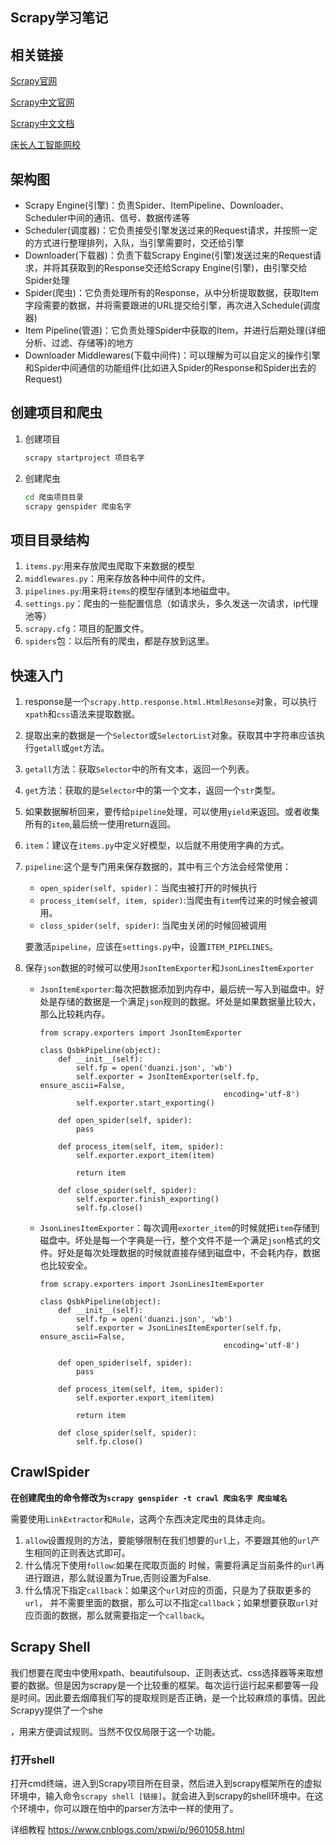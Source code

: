 ## Scrapy学习笔记

## 相关链接

[Scrapy官网](https://docs.scrapy.org/en/latest/)

[Scrapy中文官网](https://www.osgeo.cn/scrapy/topics/request-response.html)

[Scrapy中文文档](http://www.scrapyd.cn/doc/137.html)

[床长人工智能网校](https://www.cbedai.net/)

## 架构图

- Scrapy Engine(引擎)：负责Spider、ItemPipeline、Downloader、Scheduler中间的通讯、信号、数据传递等
- Scheduler(调度器)：它负责接受引擎发送过来的Request请求，并按照一定的方式进行整理排列，入队，当引擎需要时，交还给引擎
- Downloader(下载器)：负责下载Scrapy Engine(引擎)发送过来的Request请求，并将其获取到的Response交还给Scrapy Engine(引擎)，由引擎交给Spider处理
- Spider(爬虫)：它负责处理所有的Response，从中分析提取数据，获取Item字段需要的数据，并将需要跟进的URL提交给引擎，再次进入Schedule(调度器)
- Item Pipeline(管道)：它负责处理Spider中获取的Item，并进行后期处理(详细分析、过滤、存储等)的地方
- Downloader Middlewares(下载中间件)：可以理解为可以自定义的操作引擎和Spider中间通信的功能组件(比如进入Spider的Response和Spider出去的Request)

## 创建项目和爬虫

1. 创建项目

   ```bash
   scrapy startproject 项目名字
   ```

2. 创建爬虫

   ```bash
   cd 爬虫项目目录
   scrapy genspider 爬虫名字
   ```

## 项目目录结构

1. `items.py`:用来存放爬虫爬取下来数据的模型
2. `middlewares.py`：用来存放各种中间件的文件。
3. `pipelines.py`:用来将`items`的模型存储到本地磁盘中。
4. `settings.py`：爬虫的一些配置信息（如请求头，多久发送一次请求，ip代理池等）
5. `scrapy.cfg`：项目的配置文件。
6. `spiders`包：以后所有的爬虫，都是存放到这里。

## 快速入门

1. response是一个`scrapy.http.response.html.HtmlResonse`对象，可以执行`xpath`和`css`语法来提取数据。

2. 提取出来的数据是一个`Selector`或`SelectorList`对象。获取其中字符串应该执行`getall`或`get`方法。

3. `getall`方法：获取`Selector`中的所有文本，返回一个列表。

4. `get`方法：获取的是`Selector`中的第一个文本，返回一个`str`类型。

5. 如果数据解析回来，要传给`pipeline`处理，可以使用`yield`来返回。或者收集所有的`item`,最后统一使用return返回。

6. `item`：建议在`items.py`中定义好模型，以后就不用使用字典的方式。

7. `pipeline`:这个是专门用来保存数据的，其中有三个方法会经常使用：

   - `open_spider(self, spider)`：当爬虫被打开的时候执行
   - `process_item(self, item, spider)`:当爬虫有`item`传过来的时候会被调用。
   - `closs_spider(self, spider)`: 当爬虫关闭的时候回被调用

   要激活`pipeline`，应该在`settings.py`中，设置`ITEM_PIPELINES`。

8. 保存`json`数据的时候可以使用`JsonItemExporter`和`JsonLinesItemExporter`

   - `JsonItemExporter`:每次把数据添加到内存中，最后统一写入到磁盘中。好处是存储的数据是一个满足`json`规则的数据。坏处是如果数据量比较大，那么比较耗内存。

     ```
     from scrapy.exporters import JsonItemExporter
     
     class QsbkPipeline(object):
         def __init__(self):
             self.fp = open('duanzi.json', 'wb')
             self.exporter = JsonItemExporter(self.fp, ensure_ascii=False,
                                              encoding='utf-8')
             self.exporter.start_exporting()
     
         def open_spider(self, spider):
             pass
     
         def process_item(self, item, spider):
             self.exporter.export_item(item)
     
             return item
     
         def close_spider(self, spider):
             self.exporter.finish_exporting()
             self.fp.close()
     ```

   - `JsonLinesItemExporter`：每次调用`exorter_item`的时候就把`item`存储到磁盘中。坏处是每一个字典是一行，整个文件不是一个满足`json`格式的文件。好处是每次处理数据的时候就直接存储到磁盘中，不会耗内存，数据也比较安全。

     ```
     from scrapy.exporters import JsonLinesItemExporter
     
     class QsbkPipeline(object):
         def __init__(self):
             self.fp = open('duanzi.json', 'wb')
             self.exporter = JsonLinesItemExporter(self.fp, ensure_ascii=False,
                                              encoding='utf-8')
     
         def open_spider(self, spider):
             pass
     
         def process_item(self, item, spider):
             self.exporter.export_item(item)
     
             return item
     
         def close_spider(self, spider):
             self.fp.close()
     ```

## CrawlSpider

**在创建爬虫的命令修改为`scrapy genspider -t crawl 爬虫名字 爬虫域名`**

需要使用`LinkExtractor`和`Rule`，这两个东西决定爬虫的具体走向。

1. `allow`设置规则的方法，要能够限制在我们想要的`url`上，不要跟其他的`url`产生相同的正则表达式即可。
2. 什么情况下使用`follow`:如果在爬取页面的 时候，需要将满足当前条件的`url`再进行跟进，那么就设置为True,否则设置为False.
3. 什么情况下指定`callback`：如果这个`url`对应的页面，只是为了获取更多的`url`， 并不需要里面的数据，那么可以不指定`callback`；如果想要获取`url`对应页面的数据，那么就需要指定一个`callback`。

## Scrapy Shell

我们想要在爬虫中使用xpath、beautifulsoup、正则表达式、css选择器等来取想要的数据。但是因为scrapy是一个比较重的框架。每次运行运行起来都要等一段是时间。因此要去烟瘴我们写的提取规则是否正确，是一个比较麻烦的事情。因此Scrapyy提供了一个she

，用来方便调试规则。当然不仅仅局限于这一个功能。

### 打开shell

打开cmd终端，进入到Scrapy项目所在目录，然后进入到scrapy框架所在的虚拟环境中，输入命令`scrapy shell [链接]`。就会进入到scrapy的shell环境中。在这个环境中，你可以跟在怕中的parser方法中一样的使用了。

详细教程 https://www.cnblogs.com/xpwi/p/9601058.html



